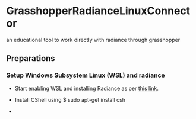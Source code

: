 # GrasshopperRadianceLinuxConnector
an educational tool to work directly with radiance through grasshopper


## Preparations

### Setup Windows Subsystem Linux (WSL) and radiance

* Start enabling WSL and installing Radiance as per [this link](https://www.mattiabressanelli.com/engineering/linux-radiance-on-windows-with-wsl-and-x11/).

* Install CShell using 
     $ sudo apt-get install csh
*     
